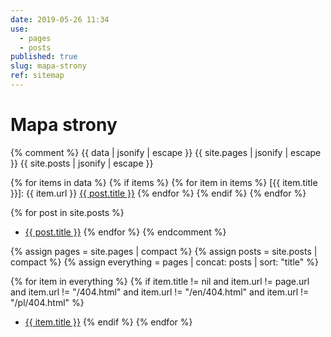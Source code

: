 ```yaml
---
date: 2019-05-26 11:34
use:
  - pages
  - posts
published: true
slug: mapa-strony
ref: sitemap
---
```


# Mapa strony

{% comment %}
  {{ data | jsonify | escape }}
  {{ site.pages | jsonify | escape }}
  {{ site.posts | jsonify | escape }}

  {% for items in data %}
      {% if items %}
          {% for item in items %}
              [{{ item.title }}]: {{ item.url }} 
              <a href="{{ post.url }}">{{ post.title }}</a>
          {% endfor %}
      {% endif %}
  {% endfor %}

  {% for post in site.posts %}
  * <a href="{{ post.url }}" title="{{ post.title | escape }}">{{ post.title }}</a>
{% endfor %}
{% endcomment %}

{% assign pages = site.pages | compact %}
{% assign posts = site.posts | compact %}
{% assign everything = pages | concat: posts | sort: "title" %}

{% for item in everything %} 
{% if item.title != nil and item.url != page.url and item.url != "/404.html" and item.url != "/en/404.html" and item.url != "/pl/404.html" %}
  * <a href="{{ item.url }}" title="{{ item.title | escape  }}">{{ item.title }}</a>
{% endif %}
{% endfor %}
